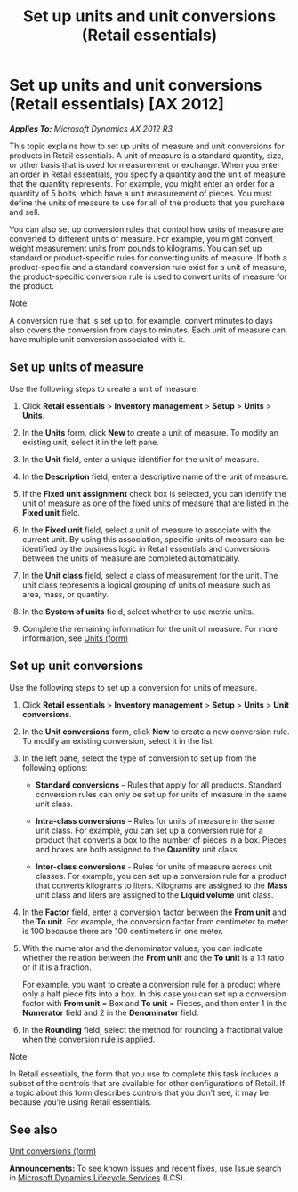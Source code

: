 ﻿---
title: Set up units and unit conversions (Retail essentials)
TOCTitle: Set up units and unit conversions (Retail essentials)
ms:assetid: ee3b5eba-7b77-4d45-9523-731e21b696ac
ms:mtpsurl: https://technet.microsoft.com/en-us/library/Dn736971(v=AX.60)
ms:contentKeyID: 62200448
ms.date: 08/15/2014
mtps_version: v=AX.60
---

# Set up units and unit conversions (Retail essentials) [AX 2012]


_**Applies To:** Microsoft Dynamics AX 2012 R3_

This topic explains how to set up units of measure and unit conversions for products in Retail essentials. A unit of measure is a standard quantity, size, or other basis that is used for measurement or exchange. When you enter an order in Retail essentials, you specify a quantity and the unit of measure that the quantity represents. For example, you might enter an order for a quantity of 5 bolts, which have a unit measurement of pieces. You must define the units of measure to use for all of the products that you purchase and sell.

You can also set up conversion rules that control how units of measure are converted to different units of measure. For example, you might convert weight measurement units from pounds to kilograms. You can set up standard or product-specific rules for converting units of measure. If both a product-specific and a standard conversion rule exist for a unit of measure, the product-specific conversion rule is used to convert units of measure for the product.


> [!NOTE]
> <P>A conversion rule that is set up to, for example, convert minutes to days also covers the conversion from days to minutes. Each unit of measure can have multiple unit conversion associated with it.</P>



## Set up units of measure

Use the following steps to create a unit of measure.

1.  Click **Retail essentials** \> **Inventory management** \> **Setup** \> **Units** \> **Units**.

2.  In the **Units** form, click **New** to create a unit of measure. To modify an existing unit, select it in the left pane.

3.  In the **Unit** field, enter a unique identifier for the unit of measure.

4.  In the **Description** field, enter a descriptive name of the unit of measure.

5.  If the **Fixed unit assignment** check box is selected, you can identify the unit of measure as one of the fixed units of measure that are listed in the **Fixed unit** field.

6.  In the **Fixed unit** field, select a unit of measure to associate with the current unit. By using this association, specific units of measure can be identified by the business logic in Retail essentials and conversions between the units of measure are completed automatically.

7.  In the **Unit class** field, select a class of measurement for the unit. The unit class represents a logical grouping of units of measure such as area, mass, or quantity.

8.  In the **System of units** field, select whether to use metric units.

9.  Complete the remaining information for the unit of measure. For more information, see [Units (form)](https://technet.microsoft.com/en-us/library/hh209233\(v=ax.60\))

## Set up unit conversions

Use the following steps to set up a conversion for units of measure.

1.  Click **Retail essentials** \> **Inventory management** \> **Setup** \> **Units** \> **Unit conversions**.

2.  In the **Unit conversions** form, click **New** to create a new conversion rule. To modify an existing conversion, select it in the list.

3.  In the left pane, select the type of conversion to set up from the following options:
    
      - **Standard conversions** – Rules that apply for all products. Standard conversion rules can only be set up for units of measure in the same unit class.
    
      - **Intra-class conversions** – Rules for units of measure in the same unit class. For example, you can set up a conversion rule for a product that converts a box to the number of pieces in a box. Pieces and boxes are both assigned to the **Quantity** unit class.
    
      - **Inter-class conversions** - Rules for units of measure across unit classes. For example, you can set up a conversion rule for a product that converts kilograms to liters. Kilograms are assigned to the **Mass** unit class and liters are assigned to the **Liquid volume** unit class.

4.  In the **Factor** field, enter a conversion factor between the **From unit** and the **To unit**. For example, the conversion factor from centimeter to meter is 100 because there are 100 centimeters in one meter.

5.  With the numerator and the denominator values, you can indicate whether the relation between the **From unit** and the **To unit** is a 1:1 ratio or if it is a fraction.
    
    For example, you want to create a conversion rule for a product where only a half piece fits into a box. In this case you can set up a conversion factor with **From unit** = Box and **To unit** = Pieces, and then enter 1 in the **Numerator** field and 2 in the **Denominator** field.

6.  In the **Rounding** field, select the method for rounding a fractional value when the conversion rule is applied.


> [!NOTE]
> <P>In Retail essentials, the form that you use to complete this task includes a subset of the controls that are available for other configurations of Retail. If a topic about this form describes controls that you don't see, it may be because you’re using Retail essentials.</P>



## See also

[Unit conversions (form)](https://technet.microsoft.com/en-us/library/hh209285\(v=ax.60\))

  
**Announcements:** To see known issues and recent fixes, use [Issue search](http://go.microsoft.com/fwlink/?linkid=389258) in [Microsoft Dynamics Lifecycle Services](http://go.microsoft.com/fwlink/?linkid=306505) (LCS).

